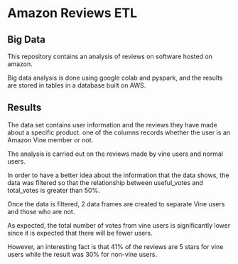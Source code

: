 # Amazon Reviews ETL
## Big Data

This repository contains an analysis of reviews on software hosted on amazon.

Big data analysis is done using google colab and pyspark, and the results are stored in tables in a database built on AWS.

## Results

The data set contains user information and the reviews they have made about a specific product. one of the columns records whether the user is an Amazon Vine member or not.

The analysis is carried out on the reviews made by vine users and normal users.

In order to have a better idea about the information that the data shows, the data was filtered so that the relationship between useful_votes and total_votes is greater than 50%.


Once the data is filtered, 2 data frames are created to separate Vine users and those who are not.

As expected, the total number of votes from vine users is significantly lower since it is expected that there will be fewer users.

However, an interesting fact is that 41% of the reviews are 5 stars for vine users while the result was 30% for non-vine users.
